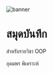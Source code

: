 ![banner](https://www.google.com/url?sa=i&url=https%3A%2F%2Fseiichiroxminamoto.tumblr.com%2Fpost%2F172418421977%2Fcinnamoroll-twitter-header&psig=AOvVaw2I-X_42VWAUOT7ZprnGGUY&ust=1707895267036000&source=images&cd=vfe&opi=89978449&ved=0CBIQjRxqFwoTCOC_yenjp4QDFQAAAAAdAAAAABAI)
# สมุดบันทึก

สำหรับรายวิชา OOP

อุดมพร พิเคราะห์
